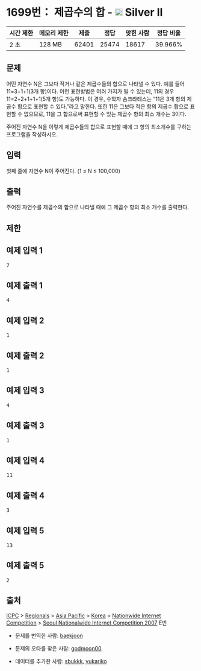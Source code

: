 # 1699번： 제곱수의 합 - <img src="https://static.solved.ac/tier_small/9.svg" style="height:20px" /> Silver II



| 시간 제한 | 메모리 제한 | 제출 | 정답 | 맞힌 사람 | 정답 비율 |
| --- | --- | --- | --- | --- | --- |
| 2 초 | 128 MB | 62401 | 25474 | 18617 | 39.966% |
## 문제

어떤 자연수 N은 그보다 작거나 같은 제곱수들의 합으로 나타낼 수 있다. 예를 들어 11=3+1+1(3개 항)이다. 이런 표현방법은 여러 가지가 될 수 있는데, 11의 경우 11=2+2+1+1+1(5개 항)도 가능하다. 이 경우, 수학자 숌크라테스는 “11은 3개 항의 제곱수 합으로 표현할 수 있다.”라고 말한다. 또한 11은 그보다 적은 항의 제곱수 합으로 표현할 수 없으므로, 11을 그 합으로써 표현할 수 있는 제곱수 항의 최소 개수는 3이다.

주어진 자연수 N을 이렇게 제곱수들의 합으로 표현할 때에 그 항의 최소개수를 구하는 프로그램을 작성하시오.

## 입력

첫째 줄에 자연수 N이 주어진다. (1 ≤ N ≤ 100,000)

## 출력

주어진 자연수를 제곱수의 합으로 나타낼 때에 그 제곱수 항의 최소 개수를 출력한다.

## 제한

## 예제 입력 1

<pre>7
</pre>
## 예제 출력 1

<pre>4
</pre>
## 예제 입력 2

<pre>1
</pre>
## 예제 출력 2

<pre>1
</pre>
## 예제 입력 3

<pre>4
</pre>
## 예제 출력 3

<pre>1
</pre>
## 예제 입력 4

<pre>11
</pre>
## 예제 출력 4

<pre>3
</pre>
## 예제 입력 5

<pre>13
</pre>
## 예제 출력 5

<pre>2
</pre>
## 출처

[ICPC](/category/1) > [Regionals](/category/7) > [Asia Pacific](/category/42) > [Korea](/category/211) > [Nationwide Internet Competition](/category/256) > [Seoul Nationalwide Internet Competition 2007](/category/detail/1086) E번

- 문제를 번역한 사람: [baekjoon](/user/baekjoon)

- 문제의 오타를 찾은 사람: [godmoon00](/user/godmoon00)

- 데이터를 추가한 사람: [sbukkk](/user/sbukkk), [yukariko](/user/yukariko)